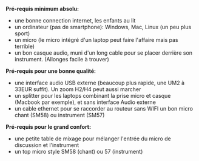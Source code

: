 **Pré-requis minimum absolu:**
  * une bonne connection internet, les enfants au lit
  * un ordinateur (pas de smartphone): Windows, Mac, Linux (un peu plus sport) 
  * un micro (le micro intégré d'un laptop peut faire l'affaire mais pas terrible)
  * un bon casque audio, muni d'un long cable pour se placer derrière son instrument. (Allonges facile à trouver)

**Pré-requis pour une bonne qualité:**
  * une interface audio USB externe (beaucoup plus rapide, une UM2 à 33EUR suffit).  Un zoom H2/H4 peut aussi marcher
  * un splitter pour les laptops combinant la prise micro et casque (Macbook par exemple), et sans interface Audio externe
  * un cable ethernet pour se raccorder au routeur sans WIFI un bon micro chant (SM58) ou instrument (SM57)

**Pré-requis pour le grand confort:**
  * une petite table de mixage pour mélanger l'entrée du micro de discussion et l'instrument
  * un top micro style SM58 (chant) ou 57 (instrument)
